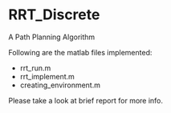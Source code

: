 # RRT_Discrete
A Path Planning Algorithm

Following are the matlab files implemented:
  * rrt_run.m
  * rrt_implement.m
  * creating_environment.m

Please take a look at brief report for more info.
